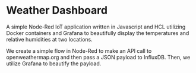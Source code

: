 # Weather Dashboard

A simple Node-Red IoT application written in Javascript and HCL utilizing Docker containers and Grafana to beautifully display the temperatures and relative humidities at two locations.

We create a simple flow in Node-Red to make an API call to openweathermap.org and then pass a JSON payload to InfluxDB. Then, we utilize Grafana to beautify the payload.
